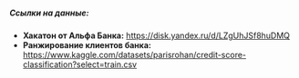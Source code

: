 ##### __Ссылки на данные:__    
* __Хакатон от Альфа Банка:__ https://disk.yandex.ru/d/LZgUhJSf8huDMQ
* __Ранжирование клиентов банка:__ https://www.kaggle.com/datasets/parisrohan/credit-score-classification?select=train.csv
